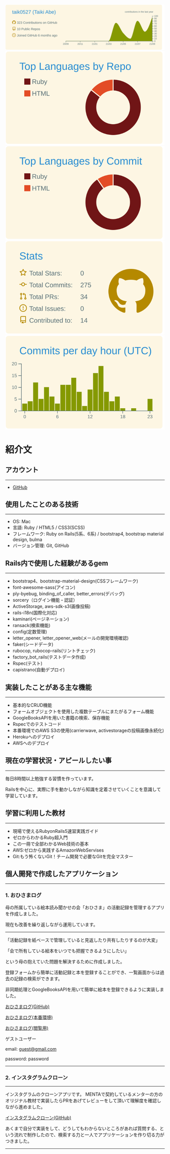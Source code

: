 [![](https://raw.githubusercontent.com/taik0527/taik0527/main/profile-summary-card-output/solarized/0-profile-details.svg)](https://github.com/vn7n24fzkq/github-profile-summary-cards)
[![](https://raw.githubusercontent.com/taik0527/taik0527/main/profile-summary-card-output/solarized/1-repos-per-language.svg)](https://github.com/vn7n24fzkq/github-profile-summary-cards) [![](https://raw.githubusercontent.com/taik0527/taik0527/main/profile-summary-card-output/solarized/2-most-commit-language.svg)](https://github.com/vn7n24fzkq/github-profile-summary-cards)
[![](https://raw.githubusercontent.com/taik0527/taik0527/main/profile-summary-card-output/solarized/3-stats.svg)](https://github.com/vn7n24fzkq/github-profile-summary-cards) [![](https://raw.githubusercontent.com/taik0527/taik0527/main/profile-summary-card-output/solarized/4-productive-time.svg)](https://github.com/vn7n24fzkq/github-profile-summary-cards)

# 紹介文

## アカウント
***
- [GitHub](https://github.com/taik0527)

## 使用したことのある技術
***
- OS: Mac
- 言語: Ruby / HTML5 / CSS3(SCSS)
- フレームワーク: Ruby on Rails(5系、6系) / bootstrap4, bootstrap material design, bulma
- バージョン管理: Git, GitHub

## Rails内で使用した経験があるgem
***
- bootstrap4、bootstrap-material-design(CSSフレームワーク)
- font-awesome-sass(アイコン)
- ply-byebug, binding_of_caller, better_errors(デバッグ)
- sorcery（ログイン機能・認証）
- ActiveStorage, aws-sdk-s3(画像投稿)
- rails-i18n(国際化対応)
- kaminari(ページネーション)
- ransack(検索機能)
- config(定数管理)
- letter_opener, letter_opener_web(メールの開発環境確認)
- faker(シードデータ)
- rubocop, rubocop-rails(リントチェック)
- factory_bot_rails(テストデータ作成)
- Rspec(テスト)
- capistrano(自動デプロイ)

## 実装したことがある主な機能
***
- 基本的なCRUD機能
- フォームオブジェクトを使用した複数テーブルにまたがるフォーム機能
- GoogleBooksAPIを用いた書籍の検索、保存機能
- Rspecでのテストコード
- 本番環境でのAWS S3の使用(carrierwave, activestorageの投稿画像永続化)
- Herokuへのデプロイ
- AWSへのデプロイ

## 現在の学習状況・アピールしたい事
***
毎日8時間以上勉強する習慣を作っています。

Railsを中心に、実際に手を動かしながら知識を定着させていくことを意識して学習しています。

## 学習に利用した教材
***
- 現場で使えるRubyonRails5速習実践ガイド
- ゼロからわかるRuby超入門
- この一冊で全部わかるWeb技術の基本
- AWS:ゼロから実践するAmazonWebServises
- Git:もう怖くないGit！チーム開発で必要なGitを完全マスター

## 個人開発で作成したアプリケーション

***
### 1. おひさまログ

母の所属している絵本読み聞かせの会「おひさま」の活動記録を管理するアプリを作成しました。

現在も改善を繰り返しながら運用しています。

***

「活動記録を紙ベースで管理していると見返したり共有したりするのが大変」

「会で所有している絵本をいつでも把握できるようにしたい」

という母の抱えていた問題を解決するために作成しました。

登録フォームから簡単に活動記録と本を登録することができ、一覧画面からは過去の記録の検索ができます。

非同期処理とGoogleBooksAPIを用いて簡単に絵本を登録できるように実装しました。

[おひさまログ(GitHub)](https://github.com/taik0527/instagram_clone)

[おひさまログ(本番環境)](https://ohisamaonagawa.com)

[おひさまログ(閲覧用)](https://onagawaohisama.herokuapp.com)

ゲストユーザー

email: guest@gmail.com

password: password

***

### 2. インスタグラムクローン
***
インスタグラムのクローンアプリです。
MENTAで契約しているメンターの方のオリジナル教材で実装したらPRをあげてレビューをして頂いて理解度を確認しながら進めました。

[インスタグラムクローン(GitHub)](https://github.com/taik0527/instagram_clone)

あくまで自分で実装をして、どうしてもわからないところがあれば質問する、という流れで制作したので、検索する力と一人でアプリケーションを作り切る力がつきました。

***
